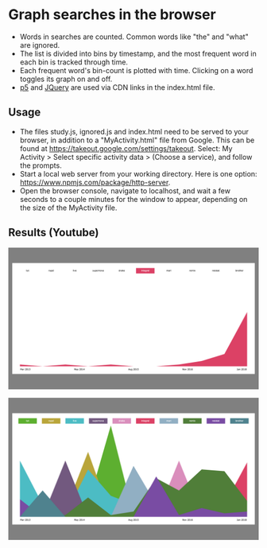 # Graph searches in the browser
- Words in searches are counted. Common words like "the" and "what" are ignored.
- The list is divided into bins by timestamp, and the most frequent word in each bin is tracked through time.
- Each frequent word's bin-count is plotted with time. Clicking on a word toggles its graph on and off.
- [p5](https://p5js.org/) and [JQuery](https://jquery.com/) are used via CDN links in the index.html file.

## Usage
- The files study.js, ignored.js and index.html need to be served to your browser, in addition to a "MyActivity.html" file from Google. This can be found at https://takeout.google.com/settings/takeout. Select: My Activity > Select specific activity data > (Choose a service), and follow the prompts.
- Start a local web server from your working directory. Here is one option: https://www.npmjs.com/package/http-server.
- Open the browser console, navigate to localhost, and wait a few seconds to a couple minutes for the window to appear, depending on the size of the MyActivity file.

## Results (Youtube)

![](/examples/example-2.png)

![](/examples/example-3.png)
